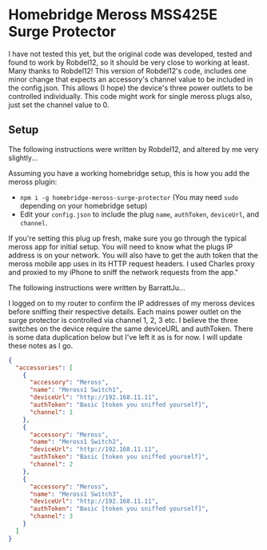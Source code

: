 # Homebridge Meross MSS425E Surge Protector

I have not tested this yet, but the original code was developed, tested and found to work by Robdel12, so it should be very close to working at least. Many thanks to Robdel12! This version of Robdel12's code, includes one minor change that expects an accessory's channel value to be included in the config.json. This allows (I hope) the device's three power outlets to be controlled individually. This code might work for single meross plugs also, just set the channel value to 0.

## Setup

The following instructions were written by Robdel12, and altered by me very slightly...

Assuming you have a working homebridge setup, this is how you add the
meross plugin:

- `npm i -g homebridge-meross-surge-protector` (You may need `sudo` depending on
  your homebridge setup)
- Edit your `config.json` to include the plug `name`, `authToken`, `deviceUrl`, and `channel`.

If you're setting this plug up fresh, make sure you go through the
typical meross app for initial setup. You will need to know what the
plugs IP address is on your network. You will also have to get the
auth token that the meross mobile app uses in its HTTP request
headers. I used Charles proxy and proxied to my iPhone to sniff the
network requests from the app."

The following instructions were written by BarrattJu...

I logged on to my router to confirm the IP addresses of my meross devices before sniffing their respective details.
Each mains power outlet on the surge protector is controlled via channel 1, 2, 3 etc. I believe the three switches on the device 
require the same deviceURL and authToken. There is some data duplication below but I've left it as is for now. I will update these notes as I go.

``` json
{
  "accessories": [
    {
      "accessory": "Meross",
      "name": "Meross1 Switch1",
      "deviceUrl": "http://192.168.11.11",
      "authToken": "Basic [token you sniffed yourself]",
      "channel": 1
    },
    {
      "accessory": "Meross",
      "name": "Meross1 Switch2",
      "deviceUrl": "http://192.168.11.11",
      "authToken": "Basic [token you sniffed yourself]",
      "channel": 2
    },
    {
      "accessory": "Meross",
      "name": "Meross1 Switch3",
      "deviceUrl": "http://192.168.11.11",
      "authToken": "Basic [token you sniffed yourself]",
      "channel": 3
    }
  ]
}
```
